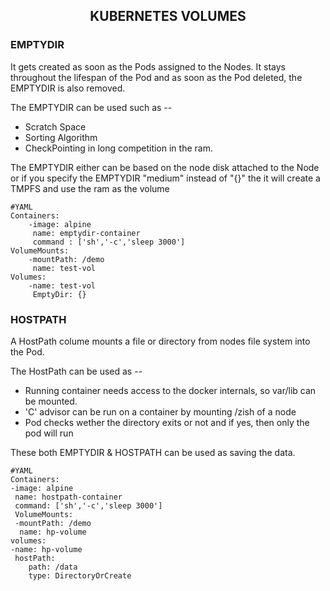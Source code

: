 <h2 align="middle">KUBERNETES VOLUMES</h2>
<h3>EMPTYDIR</h3>
<p>It gets created as soon as the Pods assigned to the Nodes. It stays throughout the lifespan of the Pod and as soon as the Pod deleted, the EMPTYDIR is also removed.<br></p>
The EMPTYDIR can be used such as --
<ul>
<li>Scratch Space</li>
<li>Sorting Algorithm</li>
<li>CheckPointing in long competition in the ram.</li>
</ul>
<p>The EMPTYDIR either can be based on the node disk attached to the Node or if you specify the EMPTYDIR "medium" instead of "{}" the it will create a TMPFS and use the ram as the volume</p>

    #YAML
    Containers:
        -image: alpine
         name: emptydir-container
         command : ['sh','-c','sleep 3000']
    VolumeMounts:
        -mountPath: /demo
         name: test-vol
    Volumes:
        -name: test-vol
         EmptyDir: {}

<h3>HOSTPATH</h3>
<p>A HostPath colume mounts a file or directory from nodes file system into the Pod.</p>
The HostPath can be used as --
<ul>
<li>Running container needs access to the docker internals, so var/lib can be mounted.</li>
<li>'C' advisor can be run on a container by mounting /zish of a node</li>
<li>Pod checks wether the directory exits or not and if yes, then only the pod will run</li>
</ul>
These both EMPTYDIR & HOSTPATH can be used as saving the data.

    #YAML
    Containers:
    -image: alpine
     name: hostpath-container
     command: ['sh','-c','sleep 3000']
     VolumeMounts:
     -mountPath: /demo
      name: hp-volume
    volumes:
    -name: hp-volume
     hostPath: 
        path: /data
        type: DirectoryOrCreate

